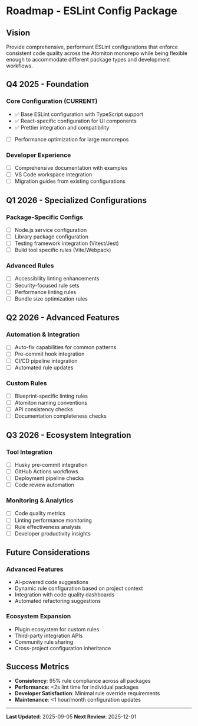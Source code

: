 # Roadmap - ESLint Config Package

## Vision

Provide comprehensive, performant ESLint configurations that enforce consistent code quality across the Atomiton monorepo while being flexible enough to accommodate different package types and development workflows.

## Q4 2025 - Foundation

### Core Configuration (CURRENT)

- ✅ Base ESLint configuration with TypeScript support
- ✅ React-specific configuration for UI components
- ✅ Prettier integration and compatibility
- [ ] Performance optimization for large monorepos

### Developer Experience

- [ ] Comprehensive documentation with examples
- [ ] VS Code workspace integration
- [ ] Migration guides from existing configurations

## Q1 2026 - Specialized Configurations

### Package-Specific Configs

- [ ] Node.js service configuration
- [ ] Library package configuration
- [ ] Testing framework integration (Vitest/Jest)
- [ ] Build tool specific rules (Vite/Webpack)

### Advanced Rules

- [ ] Accessibility linting enhancements
- [ ] Security-focused rule sets
- [ ] Performance linting rules
- [ ] Bundle size optimization rules

## Q2 2026 - Advanced Features

### Automation & Integration

- [ ] Auto-fix capabilities for common patterns
- [ ] Pre-commit hook integration
- [ ] CI/CD pipeline integration
- [ ] Automated rule updates

### Custom Rules

- [ ] Blueprint-specific linting rules
- [ ] Atomiton naming conventions
- [ ] API consistency checks
- [ ] Documentation completeness checks

## Q3 2026 - Ecosystem Integration

### Tool Integration

- [ ] Husky pre-commit integration
- [ ] GitHub Actions workflows
- [ ] Deployment pipeline checks
- [ ] Code review automation

### Monitoring & Analytics

- [ ] Code quality metrics
- [ ] Linting performance monitoring
- [ ] Rule effectiveness analysis
- [ ] Developer productivity insights

## Future Considerations

### Advanced Features

- AI-powered code suggestions
- Dynamic rule configuration based on project context
- Integration with code quality dashboards
- Automated refactoring suggestions

### Ecosystem Expansion

- Plugin ecosystem for custom rules
- Third-party integration APIs
- Community rule sharing
- Cross-project configuration inheritance

## Success Metrics

- **Consistency**: 95% rule compliance across all packages
- **Performance**: <2s lint time for individual packages
- **Developer Satisfaction**: Minimal rule override requirements
- **Maintenance**: <1 hour/month configuration updates

---

**Last Updated**: 2025-09-05
**Next Review**: 2025-12-01
